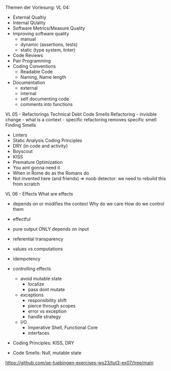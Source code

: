 Themen der Vorlesung:
VL 04:
- External Qualtiy
- Internal QUality
- Software Metrics/Measure Quality
- Improving software quality
    - manual 
    - dynamic (assertions, tests)
    - static (type system, linter)
- Code Reviews
- Pair Programming
- Coding Conventions
    - Readable Code
    - Naming, Name length
- Documentation
    - external
    - internal
    - self documenting code
    - comments into functions

VL 05 - Refactorings
Technical Debt
Code Smells
Refactoring
    - invisible change
    - what is a context
    - specific refactoring removes specific smell
Finding Smells
- Linters
- Static Analysis
Coding Principles
- DRY (in code and activity)
- Boyscout
- KISS
- Premature Optimization
- You aint gonna need it
- When in Rome do as the Romans do
- Not invented here (and friends)
    => noob detector: we need to rebuild this from scratch

VL 06 - Effects
What are effects
- depends on or modifies the context
Why do we care
How do we control them
- effectful
- pure
    output ONLY depends on input
- referential transparency
- values vs computations
- idempotency
- controlling effects
    - avoid mutable state
        - localize
        - pass dont mutate
    - exceptions
        - responsibility shift
        - pierce through scopes        
        - error vs exception
        - handle strategy
    - I/O
        - Imperative Shell, Functional Core
        - interfaces

- Coding Principles: KISS, DRY
- Code Smells: Null, mutable state

https://github.com/se-tuebingen-exercises-ws23/tut3-ex07/tree/main